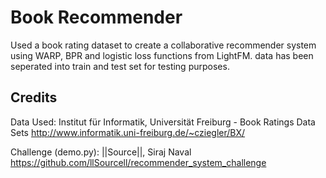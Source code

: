 # Book Recommender

Used a book rating dataset to create a collaborative recommender system using WARP, BPR and logistic loss functions from LightFM.
data has been seperated into train and test set for testing purposes.

## Credits
   Data Used:
    Institut für Informatik, Universität Freiburg - Book Ratings Data Sets http://www.informatik.uni-freiburg.de/~cziegler/BX/
   
   Challenge (demo.py):
    ||Source||, Siraj Naval https://github.com/llSourcell/recommender_system_challenge
